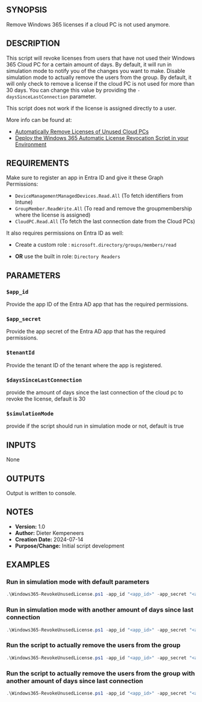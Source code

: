 ## SYNOPSIS
Remove Windows 365 licenses if a cloud PC is not used anymore.

## DESCRIPTION
This script will revoke licenses from users that have not used their Windows 365 Cloud PC for a certain amount of days. By default, it will run in simulation mode to notify you of the changes you want to make. Disable simulation mode to actually remove the users from the group. By default, it will only check to remove a license if the cloud PC is not used for more than 30 days. You can change this value by providing the `-daysSinceLastConnection` parameter. 

This script does not work if the license is assigned directly to a user.

More info can be found at:
- [Automatically Remove Licenses of Unused Cloud PCs](
https://kempeneers.eu/2024/07/14/automatically-remove-licenses-of-unused-cloud-pcs-and-prevent-paying-to-much/)
- [Deploy the Windows 365 Automatic License Revocation Script in your Environment](
https://kempeneers.eu/2024/07/20/deploy-windows-365-automatic-license-revocation-script-in-your-environment/)


## REQUIREMENTS
Make sure to register an app in Entra ID and give it these Graph Permissions:
- `DeviceManagementManagedDevices.Read.All` (To fetch identifiers from Intune)
- `GroupMember.ReadWrite.All` (To read and remove the groupmembership where the license is assigned)
- `CloudPC.Read.All` (To fetch the last connection date from the Cloud PCs)

It also requires permissions on Entra ID as well:
- Create a custom role : `microsoft.directory/groups/members/read`

- **OR** use the built in role: `Directory Readers`

## PARAMETERS

### `$app_id`
Provide the app ID of the Entra AD app that has the required permissions.

### `$app_secret`
Provide the app secret of the Entra AD app that has the required permissions.

### `$tenantId`
Provide the tenant ID of the tenant where the app is registered.

### `$daysSinceLastConnection`
provide the amount of days since the last connection of the cloud pc to revoke the license, default is 30

### `$simulationMode`
provide if the script should run in simulation mode or not, default is true

## INPUTS
None

## OUTPUTS
Output is written to console.

## NOTES
- **Version:** 1.0
- **Author:** Dieter Kempeneers
- **Creation Date:** 2024-07-14
- **Purpose/Change:** Initial script development

## EXAMPLES

### Run in simulation mode with default parameters
```powershell
.\Windows365-RevokeUnusedLicense.ps1 -app_id "<app_id>" -app_secret "<app_secret>" -tenantId "<tenantId>"
```

### Run in simulation mode with another amount of days since last connection
```powershell
.\Windows365-RevokeUnusedLicense.ps1 -app_id "<app_id>" -app_secret "<app_secret>" -tenantId "<tenantId>" -daysSinceLastConnection 60
```
### Run the script to actually remove the users from the group
```powershell
.\Windows365-RevokeUnusedLicense.ps1 -app_id "<app_id>" -app_secret "<app_secret>" -tenantId "<tenantId>" -simulationMode $false
```
### Run the script to actually remove the users from the group with another amount of days since last connection
```powershell
.\Windows365-RevokeUnusedLicense.ps1 -app_id "<app_id>" -app_secret "<app_secret>" -tenantId "<tenantId>" -simulationMode $false -daysSinceLastConnection 60
```


